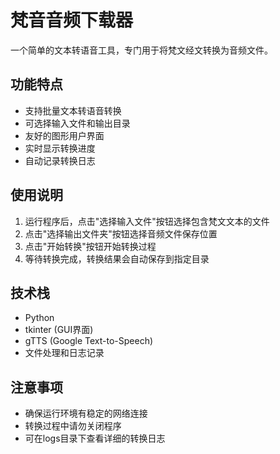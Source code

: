 # 梵音音频下载器

一个简单的文本转语音工具，专门用于将梵文经文转换为音频文件。

## 功能特点

- 支持批量文本转语音转换
- 可选择输入文件和输出目录
- 友好的图形用户界面
- 实时显示转换进度
- 自动记录转换日志

## 使用说明

1. 运行程序后，点击"选择输入文件"按钮选择包含梵文文本的文件
2. 点击"选择输出文件夹"按钮选择音频文件保存位置
3. 点击"开始转换"按钮开始转换过程
4. 等待转换完成，转换结果会自动保存到指定目录

## 技术栈

- Python
- tkinter (GUI界面)
- gTTS (Google Text-to-Speech)
- 文件处理和日志记录

## 注意事项

- 确保运行环境有稳定的网络连接
- 转换过程中请勿关闭程序
- 可在logs目录下查看详细的转换日志